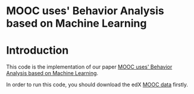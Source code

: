 # MOOC uses' Behavior Analysis based on Machine Learning

# Introduction
This code is the implementation of our paper [MOOC uses' Behavior Analysis based on Machine Learning](https://github.com/EclipseXuLu/DataHouse).

In order to run this code, you should download the edX [MOOC data](https://dataverse.harvard.edu/dataset.xhtml?persistentId=doi:10.7910/DVN/26147) firstly.